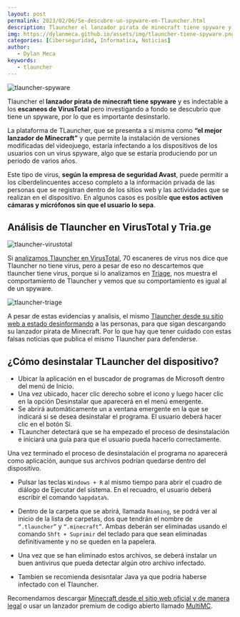 ```yaml
---
layout: post
permalink: 2023/02/06/Se-descubre-un-spyware-en-Tlauncher.html
description: Tlauncher el lanzador pirata de minecraft tiene spyware y es indectable a los escaneos de VirusTotal pero investigando a fondo se descubrio que tiene un spyware, por lo que es importante desinstarlo 
img: https://dylanmeca.github.io/assets/img/tlauncher-tiene-spyware.png
categories: [Ciberseguridad, Informatica, Noticias]
author:
   - Dylan Meca
keywords:
   - tlauncher
---
```


![tlauncher-spyware](https://dylanmeca.github.io/assets/img/tlauncher-tiene-spyware.png)

Tlauncher el **lanzador pirata de minecraft tiene spyware** y es indectable a los **escaneos de VirusTotal** pero investigando a 
fondo se descubrio que tiene un spyware, por lo que es importante desinstarlo.

La plataforma de TLauncher, que se presenta a sí misma como **“el mejor lanzador de Minecraft”** y que permite la 
instalación de versiones modificadas del videojuego, estaría infectando a los dispositivos de los usuarios con un virus spyware, 
algo que se estaría produciendo por un periodo de varios años.

Este tipo de virus, **según la empresa de seguridad Avast**, puede permitir a los ciberdelincuentes acceso completo a la
información privada de las personas que se registran dentro de los sitios web y las actividades que se realizan en el dispositivo. 
En algunos casos es posible **que estos activen cámaras y micrófonos sin que el usuario lo sepa**.

## Análisis de Tlauncher en VirusTotal y Tria.ge

![tlauncher-virustotal](https://dylanmeca.github.io/assets/img/tlauncher-virustotal.png)

Si [analizamos Tlauncher en VirusTotal](https://www.virustotal.com/gui/file/318df7404e6c4d5538a6d31997b95af52bbb8d40caf5553b3cbd9b1bc4f6db96), 70 escaneres de virus nos dice que Tlauncher no tiene virus, pero a pesar de eso no descartemos que tlauncher tiene virus, porque si lo analizamos en [Triage](https://tria.ge/), nos muestra el comportamiento de Tlauncher y vemos que su comportamiento es igual al de un spyware. 

![tlauncher-triage](https://dylanmeca.github.io/assets/img/tlauncher-triage.png)

A pesar de estas evidencias y analisis, el mismo [Tlauncher desde su sitio web a estado desinformando](https://tlauncher.org/en/news_26/no-spyware-tl_18725.html) a las personas, para que sigan descargando su lanzador pirata de Minecraft. Por lo que hay que tener cuidado con estas falsas noticias que publica el mismo Tlauncher para defenderse. 

## ¿Cómo desinstalar TLauncher del dispositivo?

- Ubicar la aplicación en el buscador de programas de Microsoft dentro del menú de Inicio.
- Una vez ubicado, hacer clic derecho sobre el icono y luego hacer clic en la opción Desinstalar que aparecerá en el menú emergente.
- Se abrirá automáticamente un a ventana emergente en la que se indicará si se desea desinstalar el programa. El usuario deberá hacer clic en el botón Sí.
- TLauncher detectará que se ha empezado el proceso de desinstalación e iniciará una guía para que el usuario pueda hacerlo correctamente.

Una vez terminado el proceso de desinstalación el programa no aparecerá como aplicación, aunque sus archivos podrían quedarse dentro del dispositivo.

- Pulsar las teclas ```Windows + R``` al mismo tiempo para abrir el cuadro de diálogo de Ejecutar del sistema. En el recuadro, el usuario deberá escribir el comando ```%appdata%```.

- Dentro de la carpeta que se abrirá, llamada ```Roaming```, se podrá ver al inicio de la lista de carpetas, dos que tendrán el nombre de ```“.tlauncher”``` y ```“.minecraft”```. Ambas deberán ser eliminadas usando el comando ```Shft + Suprimir``` del teclado para que sean eliminadas definitivamente y no se queden en la papelera.

- Una vez que se han eliminado estos archivos, se deberá instalar un buen antivirus que pueda detectar algún otro archivo infectado.

- Tambien se recomienda desisntalar Java ya que podria haberse infectado con el Tlauncher.

Recomendamos descargar [Minecraft desde el sitio web oficial y de manera legal](https://www.minecraft.net/es-es) o usar un lanzador premium de codigo abierto llamado [MultiMC](https://multimc.org/).
